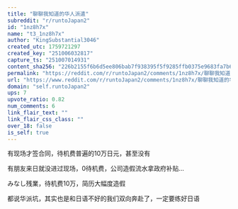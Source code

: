 ```yaml
---
title: "聊聊我知道的华人派遣"
subreddit: "r/runtoJapan2"
id: "1nz8h7x"
name: "t3_1nz8h7x"
author: "KingSubstantial3046"
created_utc: 1759721297
created_key: "251006032817"
capture_ts: "251007014931"
content_sha256: "226b2155f6b6d5ee806bab7f938395f5f9285ffb0375e9683fa7b63196663491"
permalink: "https://reddit.com/r/runtoJapan2/comments/1nz8h7x/聊聊我知道的华人派遣/"
url: "https://www.reddit.com/r/runtoJapan2/comments/1nz8h7x/聊聊我知道的华人派遣/"
domain: "self.runtoJapan2"
ups: 7
upvote_ratio: 0.82
num_comments: 6
link_flair_text: ""
link_flair_css_class: ""
over_18: false
is_self: true
---
```


有现场才签合同，待机费普遍的10万日元，甚至没有

有朋友来日就没进过现场，0待机费，公司造假流水拿政府补贴…

みなし残業，待机费10万，简历大幅度造假

都说华派坑，其实也是和日语不好的我们双向奔赴了，一定要练好日语
